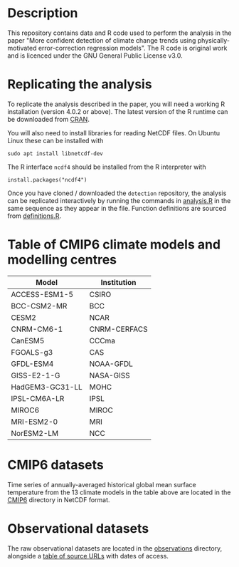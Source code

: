 # Description
This repository contains data and R code used to perform the analysis in the paper "More confident detection of climate change trends using physically-motivated error-correction regression models". The R code is original work and is licenced under the GNU General Public License v3.0.

# Replicating the analysis
To replicate the analysis described in the paper, you will need a working R installation (version 4.0.2 or above). The latest version of the R runtime can be downloaded from [CRAN](https://cran.r-project.org/).

You will also need to install libraries for reading NetCDF files. On Ubuntu Linux these can be installed with
```
sudo apt install libnetcdf-dev
```
The R interface ```ncdf4``` should be installed from the R interpreter with
```
install.packages("ncdf4")
```

Once you have cloned / downloaded the ```detection``` repository, the analysis can be replicated interactively by running the commands in [analysis.R](https://github.com/donaldcummins/detection/blob/main/R/analysis.R) in the same sequence as they appear in the file. Function definitions are sourced from [definitions.R](https://github.com/donaldcummins/detection/blob/main/R/definitions.R).

# Table of CMIP6 climate models and modelling centres
| Model           | Institution  |
|-----------------|--------------|
| ACCESS-ESM1-5   | CSIRO        |
| BCC-CSM2-MR     | BCC          |
| CESM2           | NCAR         |
| CNRM-CM6-1      | CNRM-CERFACS |
| CanESM5         | CCCma        |
| FGOALS-g3       | CAS          |
| GFDL-ESM4       | NOAA-GFDL    |
| GISS-E2-1-G     | NASA-GISS    |
| HadGEM3-GC31-LL | MOHC         |
| IPSL-CM6A-LR    | IPSL         |
| MIROC6          | MIROC        |
| MRI-ESM2-0      | MRI          |
| NorESM2-LM      | NCC          |

# CMIP6 datasets
Time series of annually-averaged historical global mean surface temperature from the 13 climate models in the table above are located in the [CMIP6](https://github.com/donaldcummins/detection/tree/main/CMIP6/historical/processed/tas) directory in NetCDF format.

# Observational datasets
The raw observational datasets are located in the [observations](https://github.com/donaldcummins/detection/tree/main/observations) directory, alongside a [table of source URLs](https://github.com/donaldcummins/detection/blob/main/observations/SOURCES.md) with dates of access.
